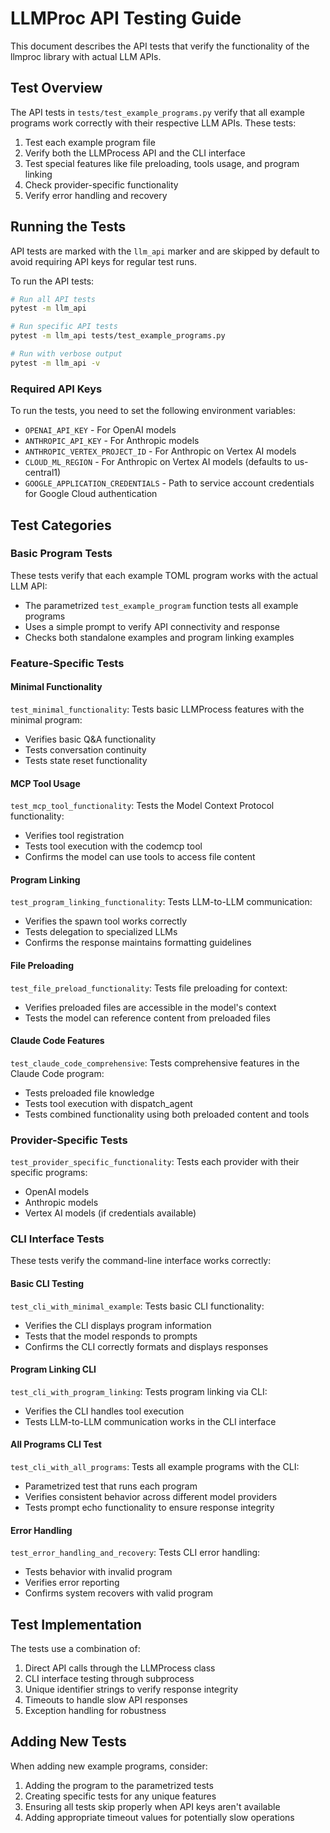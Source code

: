 # LLMProc API Testing Guide

This document describes the API tests that verify the functionality of the llmproc library with actual LLM APIs.

## Test Overview

The API tests in `tests/test_example_programs.py` verify that all example programs work correctly with their respective LLM APIs. These tests:

1. Test each example program file
2. Verify both the LLMProcess API and the CLI interface
3. Test special features like file preloading, tools usage, and program linking
4. Check provider-specific functionality
5. Verify error handling and recovery

## Running the Tests

API tests are marked with the `llm_api` marker and are skipped by default to avoid requiring API keys for regular test runs.

To run the API tests:

```bash
# Run all API tests
pytest -m llm_api

# Run specific API tests
pytest -m llm_api tests/test_example_programs.py

# Run with verbose output
pytest -m llm_api -v
```

### Required API Keys

To run the tests, you need to set the following environment variables:

- `OPENAI_API_KEY` - For OpenAI models
- `ANTHROPIC_API_KEY` - For Anthropic models
- `ANTHROPIC_VERTEX_PROJECT_ID` - For Anthropic on Vertex AI models
- `CLOUD_ML_REGION` - For Anthropic on Vertex AI models (defaults to us-central1)
- `GOOGLE_APPLICATION_CREDENTIALS` - Path to service account credentials for Google Cloud authentication

## Test Categories

### Basic Program Tests

These tests verify that each example TOML program works with the actual LLM API:

- The parametrized `test_example_program` function tests all example programs
- Uses a simple prompt to verify API connectivity and response
- Checks both standalone examples and program linking examples

### Feature-Specific Tests

#### Minimal Functionality

`test_minimal_functionality`: Tests basic LLMProcess features with the minimal program:
- Verifies basic Q&A functionality
- Tests conversation continuity
- Tests state reset functionality

#### MCP Tool Usage

`test_mcp_tool_functionality`: Tests the Model Context Protocol functionality:
- Verifies tool registration
- Tests tool execution with the codemcp tool
- Confirms the model can use tools to access file content

#### Program Linking

`test_program_linking_functionality`: Tests LLM-to-LLM communication:
- Verifies the spawn tool works correctly
- Tests delegation to specialized LLMs
- Confirms the response maintains formatting guidelines

#### File Preloading

`test_file_preload_functionality`: Tests file preloading for context:
- Verifies preloaded files are accessible in the model's context
- Tests the model can reference content from preloaded files

#### Claude Code Features

`test_claude_code_comprehensive`: Tests comprehensive features in the Claude Code program:
- Tests preloaded file knowledge
- Tests tool execution with dispatch_agent
- Tests combined functionality using both preloaded content and tools

### Provider-Specific Tests

`test_provider_specific_functionality`: Tests each provider with their specific programs:
- OpenAI models
- Anthropic models
- Vertex AI models (if credentials available)

### CLI Interface Tests

These tests verify the command-line interface works correctly:

#### Basic CLI Testing

`test_cli_with_minimal_example`: Tests basic CLI functionality:
- Verifies the CLI displays program information
- Tests that the model responds to prompts
- Confirms the CLI correctly formats and displays responses

#### Program Linking CLI

`test_cli_with_program_linking`: Tests program linking via CLI:
- Verifies the CLI handles tool execution
- Tests LLM-to-LLM communication works in the CLI interface

#### All Programs CLI Test

`test_cli_with_all_programs`: Tests all example programs with the CLI:
- Parametrized test that runs each program
- Verifies consistent behavior across different model providers
- Tests prompt echo functionality to ensure response integrity

#### Error Handling

`test_error_handling_and_recovery`: Tests CLI error handling:
- Tests behavior with invalid program
- Verifies error reporting
- Confirms system recovers with valid program

## Test Implementation

The tests use a combination of:

1. Direct API calls through the LLMProcess class
2. CLI interface testing through subprocess
3. Unique identifier strings to verify response integrity
4. Timeouts to handle slow API responses
5. Exception handling for robustness

## Adding New Tests

When adding new example programs, consider:

1. Adding the program to the parametrized tests
2. Creating specific tests for any unique features
3. Ensuring all tests skip properly when API keys aren't available
4. Adding appropriate timeout values for potentially slow operations

